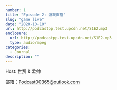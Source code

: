 ```yaml
---
number: 1
title: "Episode 2: 游戏直播"
slug: "game live"
date: "2020-10-10"
url: http://podcastpp.test.upcdn.net/S1E2.mp3
enclosure:
  url: http://podcastpp.test.upcdn.net/S1E2.mp3
  type: audio/mpeg
categories:
  - Journal
description: ""
---
```


Host: 世贸 & 孟帅

邮箱：Podcast00365@outlook.com